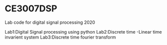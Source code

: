# CE3007DSP
Lab code for digital signal processing 2020

Lab1:Digital Signal processing using python 
Lab2:Discrete time -Linear time invarient system
Lab3:Discrete time fourier transform

